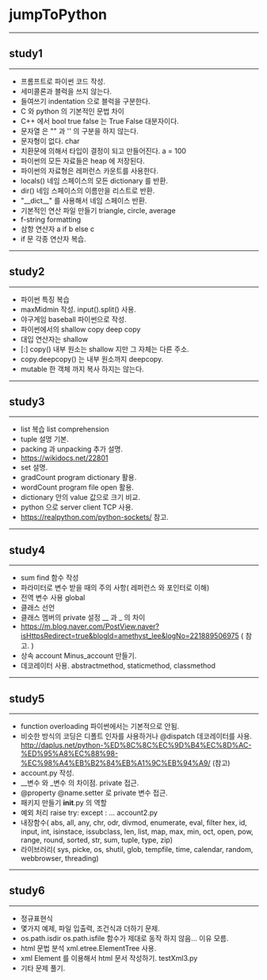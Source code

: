 # jumpToPython
- - -
## study1
- - -
* 프롬프트로 파이썬 코드 작성.
* 세미콜론과 블럭을 쓰지 않는다.
* 들여쓰기 indentation 으로 블럭을 구분한다. 
* C 와 python 의 기본적인 문법 차이
* C++ 에서 bool true false 는 True False 대분자이다.
* 문자열 은 "" 과 '' 의 구분을 하지 않는다. 
* 문자형이 없다. char 
* 치환문에 의해서 타입이 결정이 되고 만들어진다.  a = 100
* 파이썬의 모든 자료들은 heap 에 저장된다.
* 파이썬의 자료형은 레퍼런스 카운트를 사용한다. 
* locals() 네임 스페이스의 모든 dictionary 를 반환.
* dir() 네임 스페이스의 이름만을 리스트로 반환.
* "\_\_dict__" 를 사용해서 네임 스페이스 반환.  
* 기본적인 연산 파일 만들기 triangle, circle, average
* f-string formatting
* 삼항 연산자 a if b else c
* if 문 각종 연산자 복습.
- - -
## study2
- - -
* 파이썬 특징 복습
* maxMidmin 작성. input().split() 사용. 
* 야구게임 baseball 파이썬으로 작성.
* 파이썬에서의 shallow copy deep copy 
* 대입 연산자는 shallow 
* [:] copy() 내부 원소는 shallow 지만 그 자체는 다른 주소. 
* copy.deepcopy() 는 내부 원소까지 deepcopy.
* mutable 한 객체 까지 복사 하지는 않는다.
- - -
## study3
- - -
* list 복습 list comprehension
* tuple 설명 기본.
* packing 과 unpacking 추가 설명.
* https://wikidocs.net/22801
* set 설명.
* gradCount program dictionary 활용.
* wordCount program file open 활용.
* dictionary 안의 value 값으로 크기 비교.
* python 으로 server client TCP 사용.
* https://realpython.com/python-sockets/ 참고.
- - -
## study4
- - -
* sum find 함수 작성
* 파라미터로 변수 받을 때의 주의 사항( 레퍼런스 와 포인터로 이해)
* 전역 변수 사용 global
* 클래스 선언
* 클래스 멤버의 private 설정 __ 과 _ 의 차이
* https://m.blog.naver.com/PostView.naver?isHttpsRedirect=true&blogId=amethyst_lee&logNo=221889506975
( 참고. )
* 상속 account Minus_account 만들기.
* 데코레이터 사용. abstractmethod, staticmethod, classmethod
- - -
## study5
- - -
* function overloading 파이썬에서는 기본적으로 안됨. 
* 비슷한 방식의 코딩은 디폴트 인자를 사용하거나 @dispatch 데코레이터를 사용.
http://daplus.net/python-%ED%8C%8C%EC%9D%B4%EC%8D%AC-%ED%95%A8%EC%88%98-%EC%98%A4%EB%B2%84%EB%A1%9C%EB%94%A9/
  (참고)
* account.py 작성.
* __변수 와 _변수 의 차이점. private 접근.
* @property @name.setter 로 private 변수 접근.
* 패키지 만들기 __init__.py 의 역할
* 예외 처리 raise try: except : ... account2.py
* 내장함수( abs, all, any, chr, odr, divmod, enumerate, eval, filter hex, id, input, int, isinstace, issubclass, len, list, map, max, min, oct, open, pow, range, round, sorted, str, sum, tuple, type, zip)
* 라이브러리( sys, picke, os, shutil, glob, tempfile, time, calendar, random, webbrowser, threading)
- - -
## study6
- - -
* 정규표현식 
* 몇가지 예제, 파일 입출력, 조건식과 더하기 문제. 
* os.path.isdir os.path.isfile 함수가 제대로 동작 하지 않음... 이유 모름.
* html 문법 분석 xml.etree.ElementTree 사용.
* xml Element 를 이용해서 html 문서 작성하기. testXml3.py
* 기타 문제 풀기.